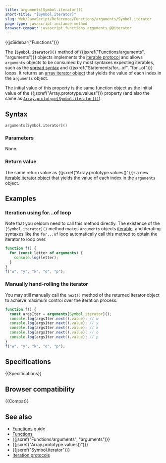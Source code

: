```yaml
---
title: arguments[Symbol.iterator]()
short-title: "[Symbol.iterator]"
slug: Web/JavaScript/Reference/Functions/arguments/Symbol.iterator
page-type: javascript-instance-method
browser-compat: javascript.functions.arguments.@@iterator
---
```


{{jsSidebar("Functions")}}

The **`[Symbol.iterator]()`** method of {{jsxref("Functions/arguments", "arguments")}} objects implements the [iterable protocol](/en-US/docs/Web/JavaScript/Reference/Iteration_protocols) and allows `arguments` objects to be consumed by most syntaxes expecting iterables, such as the [spread syntax](/en-US/docs/Web/JavaScript/Reference/Operators/Spread_syntax) and {{jsxref("Statements/for...of", "for...of")}} loops. It returns an [array iterator object](/en-US/docs/Web/JavaScript/Reference/Global_Objects/Iterator) that yields the value of each index in the `arguments` object.

The initial value of this property is the same function object as the initial value of the {{jsxref("Array.prototype.values")}} property (and also the same as [`Array.prototype[Symbol.iterator]()`](/en-US/docs/Web/JavaScript/Reference/Global_Objects/Array/Symbol.iterator)).

## Syntax

```js-nolint
arguments[Symbol.iterator]()
```

### Parameters

None.

### Return value

The same return value as {{jsxref("Array.prototype.values()")}}: a new [iterable iterator object](/en-US/docs/Web/JavaScript/Reference/Global_Objects/Iterator) that yields the value of each index in the `arguments` object.

## Examples

### Iteration using for...of loop

Note that you seldom need to call this method directly. The existence of the `[Symbol.iterator]()` method makes `arguments` objects [iterable](/en-US/docs/Web/JavaScript/Reference/Iteration_protocols#the_iterable_protocol), and iterating syntaxes like the `for...of` loop automatically call this method to obtain the iterator to loop over.

```js
function f() {
  for (const letter of arguments) {
    console.log(letter);
  }
}
f("w", "y", "k", "o", "p");
```

### Manually hand-rolling the iterator

You may still manually call the `next()` method of the returned iterator object to achieve maximum control over the iteration process.

```js
function f() {
  const argsIter = arguments[Symbol.iterator]();
  console.log(argsIter.next().value); // w
  console.log(argsIter.next().value); // y
  console.log(argsIter.next().value); // k
  console.log(argsIter.next().value); // o
  console.log(argsIter.next().value); // p
}
f("w", "y", "k", "o", "p");
```

## Specifications

{{Specifications}}

## Browser compatibility

{{Compat}}

## See also

- [Functions](/en-US/docs/Web/JavaScript/Guide/Functions) guide
- [Functions](/en-US/docs/Web/JavaScript/Reference/Functions)
- {{jsxref("Functions/arguments", "arguments")}}
- {{jsxref("Array.prototype.values()")}}
- {{jsxref("Symbol.iterator")}}
- [Iteration protocols](/en-US/docs/Web/JavaScript/Reference/Iteration_protocols)

